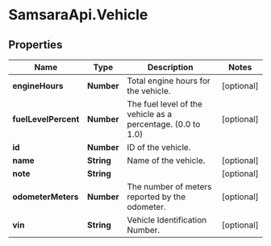 # SamsaraApi.Vehicle

## Properties
Name | Type | Description | Notes
------------ | ------------- | ------------- | -------------
**engineHours** | **Number** | Total engine hours for the vehicle. | [optional] 
**fuelLevelPercent** | **Number** | The fuel level of the vehicle as a percentage. (0.0 to 1.0) | [optional] 
**id** | **Number** | ID of the vehicle. | 
**name** | **String** | Name of the vehicle. | [optional] 
**note** | **String** |  | [optional] 
**odometerMeters** | **Number** | The number of meters reported by the odometer. | [optional] 
**vin** | **String** | Vehicle Identification Number. | [optional] 


